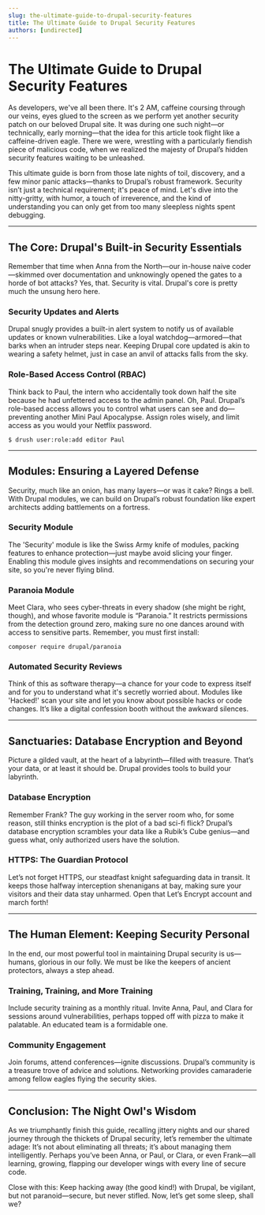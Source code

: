 ```yaml
---
slug: the-ultimate-guide-to-drupal-security-features
title: The Ultimate Guide to Drupal Security Features
authors: [undirected]
---
```



# The Ultimate Guide to Drupal Security Features

As developers, we've all been there. It's 2 AM, caffeine coursing through our veins, eyes glued to the screen as we perform yet another security patch on our beloved Drupal site. It was during one such night—or technically, early morning—that the idea for this article took flight like a caffeine-driven eagle. There we were, wrestling with a particularly fiendish piece of malicious code, when we realized the majesty of Drupal’s hidden security features waiting to be unleashed. 

This ultimate guide is born from those late nights of toil, discovery, and a few minor panic attacks—thanks to Drupal’s robust framework. Security isn’t just a technical requirement; it's peace of mind. Let's dive into the nitty-gritty, with humor, a touch of irreverence, and the kind of understanding you can only get from too many sleepless nights spent debugging.

---

## The Core: Drupal's Built-in Security Essentials

Remember that time when Anna from the North—our in-house naive coder—skimmed over documentation and unknowingly opened the gates to a horde of bot attacks? Yes, that. Security is vital. Drupal's core is pretty much the unsung hero here.

### Security Updates and Alerts

Drupal snugly provides a built-in alert system to notify us of available updates or known vulnerabilities. Like a loyal watchdog—armored—that barks when an intruder steps near. Keeping Drupal core updated is akin to wearing a safety helmet, just in case an anvil of attacks falls from the sky.

### Role-Based Access Control (RBAC)

Think back to Paul, the intern who accidentally took down half the site because he had unfettered access to the admin panel. Oh, Paul. Drupal’s role-based access allows you to control what users can see and do—preventing another Mini Paul Apocalypse. Assign roles wisely, and limit access as you would your Netflix password.

```
$ drush user:role:add editor Paul
```

---

## Modules: Ensuring a Layered Defense

Security, much like an onion, has many layers—or was it cake? Rings a bell. With Drupal modules, we can build on Drupal’s robust foundation like expert architects adding battlements on a fortress. 

### Security Module

The 'Security' module is like the Swiss Army knife of modules, packing features to enhance protection—just maybe avoid slicing your finger. Enabling this module gives insights and recommendations on securing your site, so you're never flying blind.

### Paranoia Module

Meet Clara, who sees cyber-threats in every shadow (she might be right, though), and whose favorite module is “Paranoia.” It restricts permissions from the detection ground zero, making sure no one dances around with access to sensitive parts. Remember, you must first install:

```
composer require drupal/paranoia
```

### Automated Security Reviews

Think of this as software therapy—a chance for your code to express itself and for you to understand what it's secretly worried about. Modules like 'Hacked!' scan your site and let you know about possible hacks or code changes. It’s like a digital confession booth without the awkward silences.

---

## Sanctuaries: Database Encryption and Beyond

Picture a gilded vault, at the heart of a labyrinth—filled with treasure. That’s your data, or at least it should be. Drupal provides tools to build your labyrinth.

### Database Encryption

Remember Frank? The guy working in the server room who, for some reason, still thinks encryption is the plot of a bad sci-fi flick? Drupal’s database encryption scrambles your data like a Rubik’s Cube genius—and guess what, only authorized users have the solution.

### HTTPS: The Guardian Protocol

Let’s not forget HTTPS, our steadfast knight safeguarding data in transit. It keeps those halfway interception shenanigans at bay, making sure your visitors and their data stay unharmed. Open that Let’s Encrypt account and march forth!

---

## The Human Element: Keeping Security Personal

In the end, our most powerful tool in maintaining Drupal security is us—humans, glorious in our folly. We must be like the keepers of ancient protectors, always a step ahead.

### Training, Training, and More Training

Include security training as a monthly ritual. Invite Anna, Paul, and Clara for sessions around vulnerabilities, perhaps topped off with pizza to make it palatable. An educated team is a formidable one.

### Community Engagement

Join forums, attend conferences—ignite discussions. Drupal’s community is a treasure trove of advice and solutions. Networking provides camaraderie among fellow eagles flying the security skies.

---

## Conclusion: The Night Owl's Wisdom

As we triumphantly finish this guide, recalling jittery nights and our shared journey through the thickets of Drupal security, let’s remember the ultimate adage: It’s not about eliminating all threats; it’s about managing them intelligently. Perhaps you’ve been Anna, or Paul, or Clara, or even Frank—all learning, growing, flapping our developer wings with every line of secure code. 

Close with this: Keep hacking away (the good kind!) with Drupal, be vigilant, but not paranoid—secure, but never stifled. Now, let’s get some sleep, shall we?